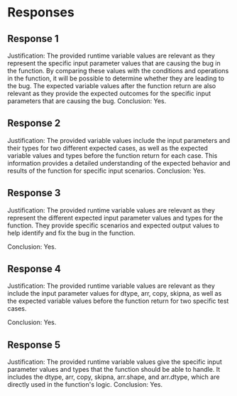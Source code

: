 # Responses
## Response 1
Justification: The provided runtime variable values are relevant as they represent the specific input parameter values that are causing the bug in the function. By comparing these values with the conditions and operations in the function, it will be possible to determine whether they are leading to the bug. The expected variable values after the function return are also relevant as they provide the expected outcomes for the specific input parameters that are causing the bug.
Conclusion: Yes.

## Response 2
Justification: The provided variable values include the input parameters and their types for two different expected cases, as well as the expected variable values and types before the function return for each case. This information provides a detailed understanding of the expected behavior and results of the function for specific input scenarios.
Conclusion: Yes.

## Response 3
Justification: 
The provided runtime variable values are relevant as they represent the different expected input parameter values and types for the function. They provide specific scenarios and expected output values to help identify and fix the bug in the function.

Conclusion: 
Yes.

## Response 4
Justification: 
The provided runtime variable values are relevant as they include the input parameter values for dtype, arr, copy, skipna, as well as the expected variable values before the function return for two specific test cases.

Conclusion: Yes.

## Response 5
Justification: The provided runtime variable values give the specific input parameter values and types that the function should be able to handle. It includes the dtype, arr, copy, skipna, arr.shape, and arr.dtype, which are directly used in the function's logic.
Conclusion: Yes.

